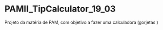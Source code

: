 # PAMII_TipCalculator_19_03
Projeto da matéria de PAM, com objetivo a fazer uma calculadora (gorjetas )
